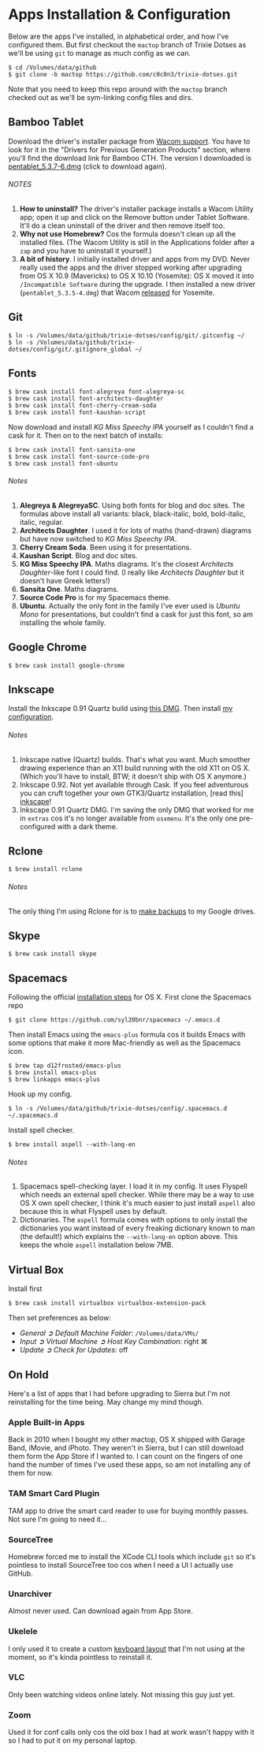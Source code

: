 Apps Installation & Configuration
=================================

Below are the apps I've installed, in alphabetical order, and how I've
configured them. But first checkout the `mactop` branch of Trixie Dotses
as we'll be using `git` to manage as much config as we can.

    $ cd /Volumes/data/github
    $ git clone -b mactop https://github.com/c0c0n3/trixie-dotses.git

Note that you need to keep this repo around with the `mactop` branch
checked out as we'll be sym-linking config files and dirs.


Bamboo Tablet
-------------
Download the driver's installer package from [Wacom support][wacom-support].
You have to look for it in the "Drivers for Previous Generation Products"
section, where you'll find the download link for Bamboo CTH. The version I
downloaded is [pentablet_5.3.7-6.dmg][pentablet_5.3.7-6.dmg] (click to
download again).

###### NOTES
1. **How to uninstall?** The driver's installer package installs a Wacom Utility
app; open it up and click on the Remove button under Tablet Software. It'll
do a clean uninstall of the driver and then remove itself too.
2. **Why not use Homebrew?** Cos the formula doesn't clean up all the installed
files. (The Wacom Utility is still in the Applications folder after a `zap`
and you have to uninstall it yourself.)
3. **A bit of history**. I initially installed driver and apps from my DVD.
Never really used the apps and the driver stopped working after upgrading
from OS X 10.9 (Mavericks) to OS X 10.10 (Yosemite): OS X moved it into
`/Incompatible Software` during the upgrade. I then installed a new driver
(`pentablet_5.3.5-4.dmg`) that Wacom [released][wacom-blog] for Yosemite.


Git
---

    $ ln -s /Volumes/data/github/trixie-dotses/config/git/.gitconfig ~/
    $ ln -s /Volumes/data/github/trixie-dotses/config/git/.gitignore_global ~/


Fonts
-----

    $ brew cask install font-alegreya font-alegreya-sc
    $ brew cask install font-architects-daughter
    $ brew cask install font-cherry-cream-soda
    $ brew cask install font-kaushan-script

Now download and install *KG Miss Speechy IPA* yourself as I couldn't find
a cask for it. Then on to the next batch of installs:

    $ brew cask install font-sansita-one
    $ brew cask install font-source-code-pro
    $ brew cask install font-ubuntu
    
###### Notes
1. **Alegreya & AlegreyaSC**. Using both fonts for blog and doc sites.
The formulas above install all variants: black, black-italic, bold,
bold-italic, italic, regular.
2. **Architects Daughter**. I used it for lots of maths (hand-drawn)
diagrams but have now switched to *KG Miss Speechy IPA*.
3. **Cherry Cream Soda**. Been using it for presentations.
4. **Kaushan Script**. Blog and doc sites.
5. **KG Miss Speechy IPA**. Maths diagrams. It's the closest *Architects
Daughter*-like font I could find. (I really like *Architects Daughter* but
it doesn't have Greek letters!)
6. **Sansita One**. Maths diagrams.
7. **Source Code Pro** is for my Spacemacs theme.
8. **Ubuntu**. Actually the only font in the family I've ever used is
*Ubuntu Mono* for presentations, but couldn't find a cask for just this
font, so am installing the whole family.


Google Chrome
-------------

    $ brew cask install google-chrome


Inkscape
--------
Install the Inkscape 0.91 Quartz build using [this DMG][inkscape-dmg].
Then install [my configuration][inkscape-config].

###### Notes
1. Inkscape native (Quartz) builds. That's what you want. Much smoother
drawing experience than an X11 build running with the old X11 on OS X.
(Which you'll have to install, BTW; it doesn't ship with OS X anymore.)
2. Inkscape 0.92. Not yet available through Cask. If you feel adventurous
you can cruft together your own GTK3/Quartz installation, [read this]
[inkscape]!
3. Inkscape 0.91 Quartz DMG. I'm saving the only DMG that worked for me
in `extras` cos it's no longer available from `osxmenu`. It's the only
one pre-configured with a dark theme.


Rclone
------

    $ brew install rclone

###### Notes
The only thing I'm using Rclone for is to [make backups][backup] to my
Google drives.


Skype
-----

    $ brew cask install skype


Spacemacs
---------
Following the official [installation steps][spacemacs-install] for OS X. 
First clone the Spacemacs repo

    $ git clone https://github.com/syl20bnr/spacemacs ~/.emacs.d

Then install Emacs using the `emacs-plus` formula cos it builds Emacs with
some options that make it more Mac-friendly as well as the Spacemacs icon.

    $ brew tap d12frosted/emacs-plus
    $ brew install emacs-plus
    $ brew linkapps emacs-plus

Hook up my config.

    $ ln -s /Volumes/data/github/trixie-dotses/config/.spacemacs.d ~/.spacemacs.d

Install spell checker.

    $ brew install aspell --with-lang-en

###### Notes
1. Spacemacs spell-checking layer. I load it in my config. It uses Flyspell
which needs an external spell checker. While there may be a way to use OS X
own spell checker, I think it's much easier to just install `aspell` also
because this is what Flyspell uses by default.
2. Dictionaries. The `aspell` formula comes with options to only install
the dictionaries you want instead of every freaking dictionary known to
man (the default!) which explains the `--with-lang-en` option above. This
keeps the whole `aspell` installation below 7MB.


Virtual Box
-----------
Install first

    $ brew cask install virtualbox virtualbox-extension-pack

Then set preferences as below:

* *General ➲ Default Machine Folder*: `/Volumes/data/VMs/`
* *Input ➲ Virtual Machine ➲ Host Key Combination*: right ⌘
* *Update ➲ Check for Updates*: off


On Hold
-------
Here's a list of apps that I had before upgrading to Sierra but I'm not
reinstalling for the time being. May change my mind though.

### Apple Built-in Apps
Back in 2010 when I bought my other mactop, OS X shipped with Garage Band,
iMovie, and iPhoto. They weren't in Sierra, but I can still download them
form the App Store if I wanted to. I can count on the fingers of one hand
the number of times I've used these apps, so am not installing any of them
for now.

### TAM Smart Card Plugin
TAM app to drive the smart card reader to use for buying monthly passes.
Not sure I'm going to need it...

### SourceTree
Homebrew forced me to install the XCode CLI tools which include `git` so
it's pointless to install SourceTree too cos when I need a UI I actually
use GitHub.

### Unarchiver
Almost never used. Can download again from App Store.

### Ukelele
I only used it to create a custom [keyboard layout][keyboard] that I'm not
using at the moment, so it's kinda pointless to reinstall it.

### VLC
Only been watching videos online lately. Not missing this guy just yet.

### Zoom
Used it for conf calls only cos the old box I had at work wasn't happy
with it so I had to put it on my personal laptop.




[backup]: backup.md
    "Backups"
[inkscape]: inkscape.md
    "Inkscape"
[inkscape-config]: ../config/inkscape/README.md
    "Inkscape Set Up"
[inkscape-dmg]: ../extras/Inkscape-osxmenu-r12898-1-quartz-10.7-x86_64.dmg
    "Inkscape 0.91 Quartz DMG"
[keyboard]: ../../config/osx-keyboard/README.md
    "OS X Keyboard Layouts"
[pentablet_5.3.7-6.dmg]: http://cdn.wacom.com/u/productsupport/drivers/mac/consumer/pentablet_5.3.7-6.dmg
    "Wacom Driver Installer"
[spacemacs-install]: https://github.com/syl20bnr/spacemacs#install
    "Spacemacs Installation Docs"
[wacom-blog]: http://community.wacom.com/en/inspiration/blog/2014/october/using-wacom-drivers-with-mac-os-x-yosemite/
    "Using Wacom Drivers with Mac OS X Yosemite"
[wacom-support]: http://www.wacom.com/en-us/support/product-support/drivers
    "Wacom Product Support"
